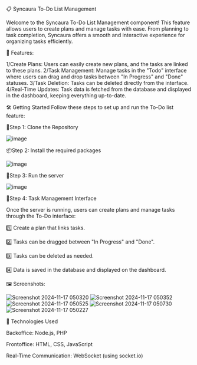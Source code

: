 📋 Syncaura To-Do List Management 

Welcome to the Syncaura To-Do List Management component! This feature allows users to create plans and manage tasks with ease. From planning to task completion, Syncaura offers a smooth and interactive experience for organizing tasks efficiently.

🌟 Features:

1/Create Plans: Users can easily create new plans, and the tasks are linked to these plans.
2/Task Management: Manage tasks in the "Todo" interface where users can drag and drop tasks between "In Progress" and "Done" statuses.
3/Task Deletion: Tasks can be deleted directly from the interface.
4/Real-Time Updates: Task data is fetched from the database and displayed in the dashboard, keeping everything up-to-date.

🛠️ Getting Started
Follow these steps to set up and run the To-Do list feature:

📝Step 1: Clone the Repository

![image](https://github.com/user-attachments/assets/c8d59cc8-b98f-4f85-a1fb-38b6b25f8301)

📦Step 2: Install the required packages

![image](https://github.com/user-attachments/assets/cb2cad96-70fe-48ae-b68e-f7f90854d158)

🚀Step 3: Run the server

![image](https://github.com/user-attachments/assets/72e1cc8d-78fb-49eb-ae42-4e5134fbcd52)

🧩Step 4: Task Management Interface

Once the server is running, users can create plans and manage tasks through the To-Do interface:

1️⃣ Create a plan that links tasks.

2️⃣ Tasks can be dragged between "In Progress" and "Done".

3️⃣ Tasks can be deleted as needed.

4️⃣ Data is saved in the database and displayed on the dashboard.

🖼️ Screenshots:

![Screenshot 2024-11-17 050320](https://github.com/user-attachments/assets/41bda34f-e996-414c-9a7b-8d0ebe95fcc2)
![Screenshot 2024-11-17 050352](https://github.com/user-attachments/assets/5146008d-6984-4ec4-b101-a1c080491030)
![Screenshot 2024-11-17 050525](https://github.com/user-attachments/assets/76e70b45-c584-45db-8364-585d182ccd8b)
![Screenshot 2024-11-17 050730](https://github.com/user-attachments/assets/b5964e66-ab75-47ed-ac1a-f3ac8a9a32bb)
![Screenshot 2024-11-17 050227](https://github.com/user-attachments/assets/34160e20-e93b-4066-bb8a-2ed913dbc4da)

🧰 Technologies Used

Backoffice: Node.js, PHP

Frontoffice: HTML, CSS, JavaScript

Real-Time Communication: WebSocket (using socket.io)
